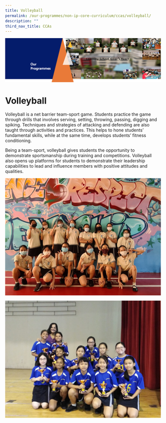 ```yaml
---
title: Volleyball
permalink: /our-programmes/non-ip-core-curriculum/ccas/volleyball/
description: ""
third_nav_title: CCAs
---
```


![](/images/OurProgrammes1.png)

Volleyball
==========

Volleyball is a net barrier team-sport game. Students practice the game through drills that involves serving, setting, throwing, passing, digging and spiking. Techniques and strategies of attacking and defending are also taught through activities and practices. This helps to hone students’ fundamental skills, while at the same time, develops students’ fitness conditioning. 

Being a team-sport, volleyball gives students the opportunity to demonstrate sportsmanship during training and competitions. Volleyball also opens up platforms for students to demonstrate their leadership capabilities to lead and influence members with positive attitudes and qualities.

![](/images/Volleyball1.jpeg)

![](/images/Volleyball2.jpeg)